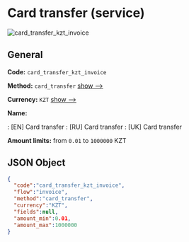 
# Card transfer (service) 
![card_transfer_kzt_invoice](https://static.openfintech.io/payment_methods/card_transfer_kzt_invoice/logo.svg?w=400&c=v0.59.26#w200)  

## General 
 
**Code:** `card_transfer_kzt_invoice` 
 
**Method:** `card_transfer` 
 [show -->](/payment-methods/card_transfer/) 
 
**Currency:** `KZT` [show -->](/currencies/KZT/) 
 
**Name:** 
 
:	[EN] Card transfer 
:	[RU] Card transfer 
:	[UK] Card transfer 
 
**Amount limits:** from `0.01` to `1000000` KZT 

## JSON Object 

```json
{
  "code":"card_transfer_kzt_invoice",
  "flow":"invoice",
  "method":"card_transfer",
  "currency":"KZT",
  "fields":null,
  "amount_min":0.01,
  "amount_max":1000000
}
```  
